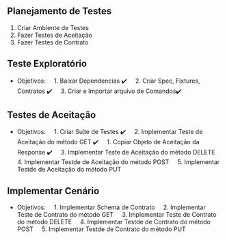 ## Planejamento de Testes

1. Criar Ambiente de Testes
2. Fazer Testes de Aceitação
3. Fazer Testes de Contrato 


## Teste Exploratório
- Objetivos:
    1. Baixar Dependencias :heavy_check_mark:
    2. Criar Spec, Fixtures, Contratos :heavy_check_mark:
    3. Criar e Importar arquivo de Comandos:heavy_check_mark:

  
## Testes de Aceitação
- Objetivos:
    1. Criar Suite de Testes :heavy_check_mark:
    2. Implementar Teste de Aceitação do método GET :heavy_check_mark:
	    1. Copiar Objeto de Aceitação da Response :heavy_check_mark:
    3. Implementar Teste de Aceitação do método DELETE
    4. Implementar Testde de Aceitação do método POST
    5. Implementar Testde de Aceitação do método PUT

  
## Implementar Cenário
- Objetivos:
    1. Implementar Schema de Contrato
    2. Implementar Teste de Contrato do método GET
    3. Implementar Teste de Contrato do método DELETE
    4. Implementar Testde de Contrato do método POST
    5. Implementar Testde de Contrato do método PUT